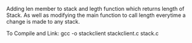 Adding len member to stack and legth function which returns length of Stack.
As well as modifying the main function to call length everytime a change is made to any stack.

To Compile and Link:
gcc -o stackclient stackclient.c stack.c